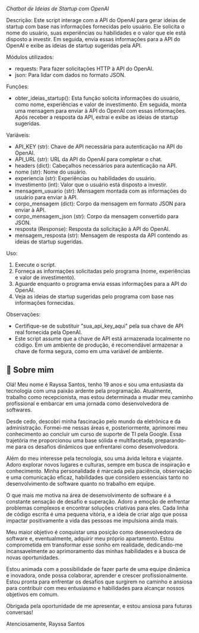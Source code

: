 *Chatbot de Ideias de Startup com OpenAI*

Descrição:
Este script interage com a API do OpenAI para gerar ideias de startup com base nas informações fornecidas pelo usuário. Ele solicita o nome do usuário, suas experiências ou habilidades e o valor que ele está disposto a investir. Em seguida, envia essas informações para a API do OpenAI e exibe as ideias de startup sugeridas pela API.

Módulos utilizados:
- requests: Para fazer solicitações HTTP à API do OpenAI.
- json: Para lidar com dados no formato JSON.

Funções:
- obter_ideias_startup():
    Esta função solicita informações do usuário, como nome, experiências e valor de investimento. Em seguida, monta uma mensagem para enviar à API do OpenAI com essas informações. Após receber a resposta da API, extrai e exibe as ideias de startup sugeridas.

Variáveis:
- API_KEY (str): Chave de API necessária para autenticação na API do OpenAI.
- API_URL (str): URL da API do OpenAI para completar o chat.
- headers (dict): Cabeçalhos necessários para autenticação na API.
- nome (str): Nome do usuário.
- experiencia (str): Experiências ou habilidades do usuário.
- investimento (int): Valor que o usuário está disposto a investir.
- mensagem_usuario (str): Mensagem montada com as informações do usuário para enviar à API.
- corpo_mensagem (dict): Corpo da mensagem em formato JSON para enviar à API.
- corpo_mensagem_json (str): Corpo da mensagem convertido para JSON.
- resposta (Response): Resposta da solicitação à API do OpenAI.
- mensagem_resposta (str): Mensagem de resposta da API contendo as ideias de startup sugeridas.

Uso:
1. Execute o script.
2. Forneça as informações solicitadas pelo programa (nome, experiências e valor de investimento).
3. Aguarde enquanto o programa envia essas informações para a API do OpenAI.
4. Veja as ideias de startup sugeridas pelo programa com base nas informações fornecidas.

Observações:
- Certifique-se de substituir "sua_api_key_aqui" pela sua chave de API real fornecida pela OpenAI.
- Este script assume que a chave de API está armazenada localmente no código. Em um ambiente de produção, é recomendável armazenar a chave de forma segura, como em uma variável de ambiente.

## 🚀 Sobre mim

Olá! Meu nome é Rayssa Santos, tenho 19 anos e sou uma entusiasta da tecnologia com uma paixão ardente pela programação. Atualmente, trabalho como recepcionista, mas estou determinada a mudar meu caminho profissional e embarcar em uma jornada como desenvolvedora de softwares.

Desde cedo, descobri minha fascinação pelo mundo da eletrônica e da administração. Formei-me nessas áreas e, posteriormente, aprimorei meu conhecimento ao concluir um curso de suporte de TI pela Google. Essa trajetória me proporcionou uma base sólida e multifacetada, preparando-me para os desafios dinâmicos que enfrentarei como desenvolvedora.

Além do meu interesse pela tecnologia, sou uma ávida leitora e viajante. Adoro explorar novos lugares e culturas, sempre em busca de inspiração e conhecimento. Minha personalidade é marcada pela paciência, observação e uma comunicação eficaz, habilidades que considero essenciais tanto no desenvolvimento de software quanto no trabalho em equipe.

O que mais me motiva na área de desenvolvimento de software é a constante sensação de desafio e superação. Adoro a emoção de enfrentar problemas complexos e encontrar soluções criativas para eles. Cada linha de código escrita é uma pequena vitória, e a ideia de criar algo que possa impactar positivamente a vida das pessoas me impulsiona ainda mais.

Meu maior objetivo é conquistar uma posição como desenvolvedora de software e, eventualmente, adquirir meu próprio apartamento. Estou comprometida em transformar esse sonho em realidade, dedicando-me incansavelmente ao aprimoramento das minhas habilidades e à busca de novas oportunidades.

Estou animada com a possibilidade de fazer parte de uma equipe dinâmica e inovadora, onde possa colaborar, aprender e crescer profissionalmente. Estou pronta para enfrentar os desafios que surgirem no caminho e ansiosa para contribuir com meu entusiasmo e habilidades para alcançar nossos objetivos em comum.

Obrigada pela oportunidade de me apresentar, e estou ansiosa para futuras conversas!

Atenciosamente,
Rayssa Santos
